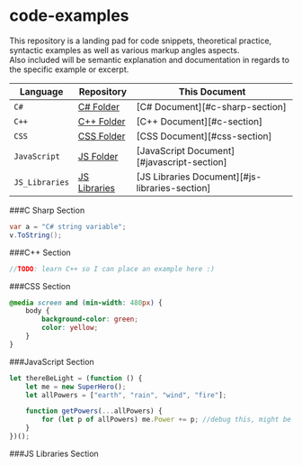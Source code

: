 # code-examples
This repository is a landing pad for code snippets, theoretical practice, 
syntactic examples as well as various markup angles aspects.  
Also included will be semantic explanation and documentation in regards to the specific example or excerpt.

| Language      | Repository                                                                                        | This Document                                 |
|---------------|---------------------------------------------------------------------------------------------------|-----------------------------------------------|
|`C#`           | [C# Folder](https://github.com/Chef-Code/code-examples/tree/master/code-examples/C%23)            | [C# Document][#c-sharp-section]                     |
|`C++`          | [C++ Folder](https://github.com/Chef-Code/code-examples/tree/master/code-examples/C%2B%2B)        | [C++ Document][#c-section]                   |
|`CSS`          | [CSS Folder](https://github.com/Chef-Code/code-examples/tree/master/code-examples/CSS)            | [CSS Document][#css-section]                   |
|`JavaScript`   | [JS Folder](https://github.com/Chef-Code/code-examples/tree/master/code-examples/JavaScript)      | [JavaScript Document][#javascript-section]     |
|`JS_Libraries` | [JS Libraries](https://github.com/Chef-Code/code-examples/tree/master/code-examples/JS_Libraries) | [JS Libraries Document][#js-libraries-section] |

###C Sharp Section
```csharp
var a = "C# string variable";
v.ToString();
```

###C++ Section
```c
//TODO: learn C++ so I can place an example here :)
```
###CSS Section
```css
@media screen and (min-width: 480px) {
    body {
        background-color: green;
        color: yellow;
    }
}
```
###JavaScript Section
```javascript
let thereBeLight = (function () {
    let me = new SuperHero();
    let allPowers = ["earth", "rain", "wind", "fire"];

    function getPowers(...allPowers) {
        for (let p of allPowers) me.Power += p; //debug this, might be out of scope
    }
})();
```
###JS Libraries Section

